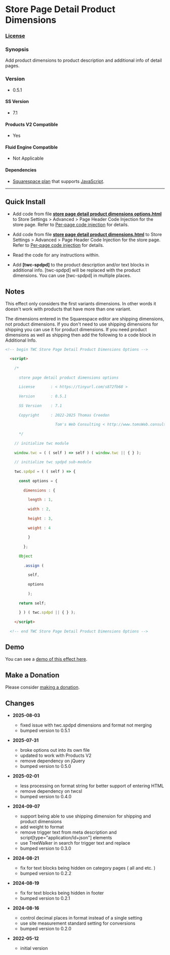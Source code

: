 # Store Page Detail Product Dimensions

### [License][1]

### Synopsis

Add product dimensions to product description and additional info of detail
pages.

### Version

  * 0.5.1

#### SS Version

  * 7.1

#### Products V2 Compatible

  * Yes
  
#### Fluid Engine Compatible

  * Not Applicable

#### Dependencies

  * [Squarespace plan][2] that supports [JavaScript][3].

---

## Quick Install

* Add code from file **[store page detail product dimensions options.html][4]**
  to Store Settings > Advanced > Page Header Code Injection for the store page.
  Refer to [Per-page code injection][5] for details.
  
* Add code from file **[store page detail product dimensions.html][6]** to
  Store Settings > Advanced > Page Header Code Injection for the store page.
  Refer to [Per-page code injection][5] for details.
  
* Read the code for any instructions within.
  
* Add **[twc-spdpd]** to the product description and/or text blocks in
  additional info. [twc-spdpd] will be replaced with the product dimensions. You
  can use [twc-spdpd] in multiple places.

## Notes

This effect only considers the first variants dimensions. In other words it
doesn't work with products that have more than one variant.

The dimensions entered in the Squarespace editor are shipping dimensions, not
product dimensions. If you don't need to use shipping dimensions for shipping
you can use it for product dimensions. If you need product dimensions as well as
shipping then add the following to a code block in Additional Info.

```html
<!-- begin TWC Store Page Detail Product Dimensions Options -->

  <script>
  
    /*
    
      store page detail product dimensions options
      
      License       : < https://tinyurl.com/s872fb68 >
      
      Version       : 0.5.1
      
      SS Version    : 7.1
      
      Copyright     : 2022-2025 Thomas Creedon
                      
                      Tom's Web Consulting < http://www.tomsWeb.consulting/ >
      
      */
      
    // initialize twc module
    
    window.twc = ( ( self ) => self ) ( window.twc || { } );
    
    // initialize twc spdpd sub-module
    
    twc.spdpd = ( ( self ) => {
    
      const options = {
      
        dimensions : {
        
          length : 1,
          
          width : 2,
          
          height : 3,
          
          weight : 4
          
          }
          
        };
        
      Object
      
        .assign (
        
          self,
          
          options
          
          );
          
      return self;
      
      } ) ( twc.spdpd || { } );
      
    </script>
    
  <!-- end TWC Store Page Detail Product Dimensions Options -->
```

## Demo

You can see a [demo of this effect here][7].

## Make a Donation

Please consider [making a donation][8].

## Changes

* **2025-08-03**

  * fixed issue with twc.spdpd dimensions and format not merging
  * bumped version to 0.5.1
  
* **2025-07-31**

  * broke options out into its own file
  * updated to work with Products V2
  * remove dependency on jQuery
  * bumped version to 0.5.0
  
* **2025-02-01**

  * less processing on format string for better support of entering HTML
  * remove dependency on twcsl
  * bumped version to 0.4.0
  
* **2024-09-07**

  * support being able to use shipping dimension for shipping and product
    dimensions
  * add weight to format
  * remove trigger text from meta description and
    script[type="application/ld+json"] elements
  * use TreeWalker in search for trigger text and replace
  * bumped version to 0.3.0
  
* **2024-08-21**

  * fix for text blocks being hidden on category pages ( all and etc. )
  * bumped version to 0.2.2
  
* **2024-08-19**

  * fix for text blocks being hidden in footer
  * bumped version to 0.2.1
  
* **2024-08-16**

  * control decimal places in format instead of a single setting
  * use site measurement standard setting for conversions
  * bumped version to 0.2.0
  
* **2022-05-12**

  * initial version

[1]: https://github.com/tomsWebConsulting/twcsl/blob/main/LICENSE.txt#L1
[2]: https://www.squarespace.com/pricing
[3]: https://en.wikipedia.org/wiki/JavaScript
[4]: store%20page%20detail%20product%20dimensions%20options.html#L1
[5]: https://support.squarespace.com/hc/en-us/articles/205815908-Using-code-injection#toc-per-page-code-injection
[6]: store%20page%20detail%20product%20dimensions.html#L1
[7]: https://toms-web-consulting-demos.squarespace.com/store-page-detail-product-dimensions/p/milk-dip-cup?password=twcdemos
[8]: https://github.com/tomsWebConsulting/twcsl#make-a-donation
